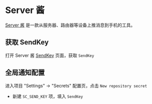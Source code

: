 # Server 酱

[Server 酱](https://sct.ftqq.com) 是一款从服务器、路由器等设备上推消息到手机的工具。

## 获取 SendKey

打开 Server 酱 [SendKey](https://sct.ftqq.com/sendkey) 页面，获取 `SendKey`

</details>

## 全局通知配置

进入项目 "Settings" → "Secrets" 配置页，点击 `New repository secret`

- 新建 `SC_SEND_KEY` 项，填入 `SendKey`
